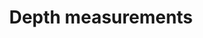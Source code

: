 ---
schema: default
title: Depth measurements
organization: NL Hydrographic Office
notes: Depth measurements for the Dutch inland waters and territorial seas.
resources:
  - name: Viewer
    url: 'https://inspire.caris.nl'
    format: Viewer
license: ''
category:
  - Elevation
  - Water
  - Viewer
  - WMS / WFS
---